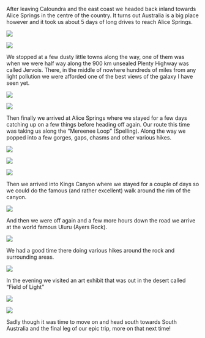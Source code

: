 After leaving Caloundra and the east coast we headed back inland towards Alice Springs in the centre of the country. It turns out Australia is a big place however and it took us about 5 days of long drives to reach Alice Springs. 

[![](/static/posts/camping-oz-2017-central-australia/DJI_0248-1024x768.jpg)](/static/posts/camping-oz-2017-central-australia/DJI_0248.jpg)

[![](/static/posts/camping-oz-2017-central-australia/DJI_0241-1024x768.jpg)](/static/posts/camping-oz-2017-central-australia/DJI_0241.jpg)

We stopped at a few dusty little towns along the way, one of them was when we were half way along the 900 km unsealed Plenty Highway was called Jervois. There, in the middle of nowhere hundreds of miles from any light pollution we were afforded one of the best views of the galaxy I have seen yet. 

[![](/static/posts/camping-oz-2017-central-australia/IMG_0613-1024x683.jpg)](/static/posts/camping-oz-2017-central-australia/IMG_0613.jpg)

[![](/static/posts/camping-oz-2017-central-australia/01-1024x246.jpg)](/static/posts/camping-oz-2017-central-australia/01.jpg)

Then finally we arrived at Alice Springs where we stayed for a few days catching up on a few things before heading off again. Our route this time was taking us along the “Mereenee Loop” (Spelling). Along the way we popped into a few gorges, gaps, chasms and other various hikes.

[![](/static/posts/camping-oz-2017-central-australia/01-3-1024x488.jpg)](/static/posts/camping-oz-2017-central-australia/01-3.jpg)

[![](/static/posts/camping-oz-2017-central-australia/MacDonalds-Range-Drone-Pano-1024x352.jpg)](/static/posts/camping-oz-2017-central-australia/MacDonalds-Range-Drone-Pano.jpg)

[![](/static/posts/camping-oz-2017-central-australia/01-10-1024x312.jpg)](/static/posts/camping-oz-2017-central-australia/01-10.jpg)

Then we arrived into Kings Canyon where we stayed for a couple of days so we could do the famous (and rather excellent) walk around the rim of the canyon.

[![](/static/posts/camping-oz-2017-central-australia/IMG_0900-1024x683.jpg)](/static/posts/camping-oz-2017-central-australia/IMG_0900.jpg) 

And then we were off again and a few more hours down the road we arrive at the world famous Uluru (Ayers Rock).

[![](/static/posts/camping-oz-2017-central-australia/IMG_1071-1024x534.jpg)](/static/posts/camping-oz-2017-central-australia/IMG_1071.jpg)

We had a good time there doing various hikes around the rock and surrounding areas.

[![](/static/posts/camping-oz-2017-central-australia/IMG_1077-1024x683.jpg)](/static/posts/camping-oz-2017-central-australia/IMG_1077.jpg)

In the evening we visited an art exhibit that was out in the desert called “Field of Light”

[![](/static/posts/camping-oz-2017-central-australia/IMG_0936-1024x683.jpg)](/static/posts/camping-oz-2017-central-australia/IMG_0936.jpg)

[![](/static/posts/camping-oz-2017-central-australia/IMG_0961-1024x683.jpg)](/static/posts/camping-oz-2017-central-australia/IMG_0961.jpg)

Sadly though it was time to move on and head south towards South Australia and the final leg of our epic trip, more on that next time!